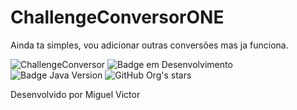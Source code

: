 # ChallengeConversorONE
Ainda ta simples, vou adicionar outras conversões mas ja funciona.

![ChallengeConversor](https://user-images.githubusercontent.com/26441429/224203622-77ca567b-82fe-43c8-98f0-790063bd35ea.gif)
![Badge em Desenvolvimento](https://img.shields.io/badge/STATUS-EM%20DESENVOLVIMENTO-green)
![Badge Java Version](https://img.shields.io/badge/JAVA-v19.0.2-blue)
![GitHub Org's stars](https://img.shields.io/github/stars/victorMiiguel?style=social)




Desenvolvido por Miguel Victor
